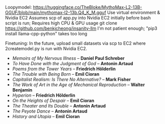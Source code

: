 Loopymodel:
https://huggingface.co/TheBloke/MythoMax-L2-13B-GGUF/blob/main/mythomax-l2-13b.Q4_K_M.gguf
Use virtual environment & Nvidia EC2
Assumes scp of app.py into Nvidia EC2 initially before bash script is run; Requires high CPU & GPU usage
git clone https://github.com/benkjcheong/insanity-llm
I'm not patient enough; "pip3 install llama-cpp-python" takes too long

Finetuning:
In the future, upload small datasets via scp to EC2 where 2createmodel.py is run with Nvidia EC2.

- *Memoirs of My Nervous Illness* – **Daniel Paul Schreber**
- *To Have Done with the Judgment of God* – **Antonin Artaud**
- *Poems from the Tower Years* – **Friedrich Hölderlin**
- *The Trouble with Being Born* – **Emil Cioran**
- *Capitalist Realism: Is There No Alternative?* – **Mark Fisher**
- *The Work of Art in the Age of Mechanical Reproduction* – **Walter Benjamin**
- *Hyperion* – **Friedrich Hölderlin**
- *On the Heights of Despair* – **Emil Cioran**
- *The Theater and Its Double* – **Antonin Artaud**
- *The Peyote Dance* – **Antonin Artaud**
- *History and Utopia* – **Emil Cioran**
